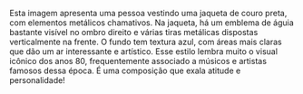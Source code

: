 Esta imagem apresenta uma pessoa vestindo uma jaqueta de couro preta, com elementos metálicos chamativos. Na jaqueta, há um emblema de águia bastante visível no ombro direito e várias tiras metálicas dispostas verticalmente na frente. O fundo tem textura azul, com áreas mais claras que dão um ar interessante e artístico. Esse estilo lembra muito o visual icônico dos anos 80, frequentemente associado a músicos e artistas famosos dessa época. É uma composição que exala atitude e personalidade!